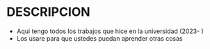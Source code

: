 # DESCRIPCION
 - Aqui tengo todos los trabajos que hice en la universidad (2023- )
 - Los usare para que ustedes puedan aprender otras cosas
